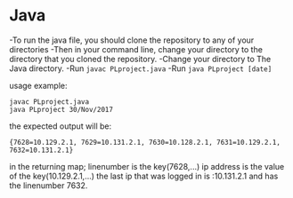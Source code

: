 # Java

-To run the java file, you should clone the repository to any of your directories
-Then in your command line, change your directory to the directory that you cloned the repository.
-Change your directory to The Java directory.
-Run ``javac PLproject.java``
-Run ``java PLproject [date]``

usage example:
```
javac PLproject.java
java PLproject 30/Nov/2017
```
the expected output will be:
```
{7628=10.129.2.1, 7629=10.131.2.1, 7630=10.128.2.1, 7631=10.129.2.1, 7632=10.131.2.1}
```
in the returning map;
linenumber is the key(7628,...)
ip address is the value of the key(10.129.2.1,...)
the last ip that was logged in is :10.131.2.1
and has the linenumber 7632.
